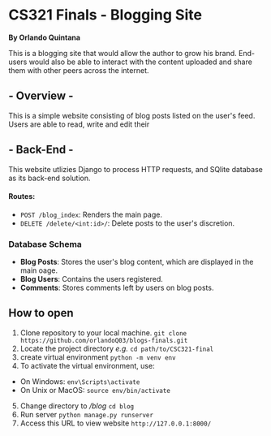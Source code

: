 # CS321 Finals - Blogging Site
**By Orlando Quintana**

This is a blogging site that would allow the author to grow his brand. End-users would also be able to interact with the content uploaded and share them with other peers across the internet.

## - Overview -
This is a simple website consisting of blog posts listed on the user's feed. Users are able to read, write and edit their 

## - Back-End -
This website utlizies Django to process HTTP requests, and SQlite database as its back-end solution.

#### Routes:
* `POST /blog_index`: Renders the main page.
* `DELETE /delete/<int:id>/`: Delete posts to the user's discretion.

### Database Schema
- **Blog Posts**: Stores the user's blog content, which are displayed in the main oage.
- **Blog Users**: Contains the users registered.
- **Comments**: Stores comments left by users on blog posts.

## How to open
1. Clone repository to your local machine.
   `git clone https://github.com/orlandoQ03/blogs-finals.git`
2. Locate the project directory
   _e.g._ `cd path/to/CSC321-final`
3. create virtual environment
   `python -m venv env`
4. To activate the virtual environment, use:
* On Windows:
  `env\Scripts\activate`
* On Unix or MacOS:
  `source env/bin/activate`
5. Change directory to _/blog_
  `cd blog`
6. Run server
  `python manage.py runserver`
7. Access this URL to view website
  `http://127.0.0.1:8000/`
